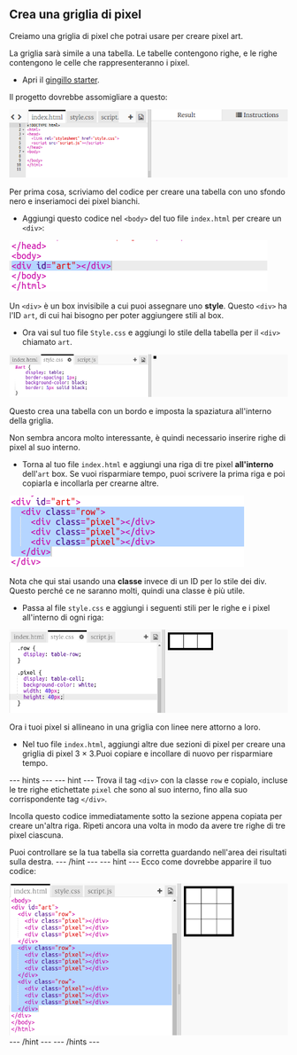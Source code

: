 ## Crea una griglia di pixel

Creiamo una griglia di pixel che potrai usare per creare pixel art.

La griglia sarà simile a una tabella. Le tabelle contengono righe, e le righe contengono le celle che rappresenteranno i pixel.

+ Apri il [gingillo starter](http://jumpto.cc/web-pixel).

Il progetto dovrebbe assomigliare a questo:

![screenshot](images/pixel-starter.png)

Per prima cosa, scriviamo del codice per creare una tabella con uno sfondo nero e inseriamoci dei pixel bianchi.

+ Aggiungi questo codice nel `<body>` del tuo file `index.html` per creare un `<div>`:

![screenshot](images/pixel-art-art.png)

Un `<div>` è un box invisibile a cui puoi assegnare uno **style**. Questo `<div>` ha l'ID `art`, di cui hai bisogno per poter aggiungere stili al box.

+ Ora vai sul tuo file `Style.css` e aggiungi lo stile della tabella per il `<div>` chiamato `art`.

![screenshot](images/pixel-art-style.png)

Questo crea una tabella con un bordo e imposta la spaziatura all'interno della griglia.

Non sembra ancora molto interessante, è quindi necessario inserire righe di pixel al suo interno.

+ Torna al tuo file `index.html` e aggiungi una riga di tre pixel **all'interno** dell'`art` box. Se vuoi risparmiare tempo, puoi scrivere la prima riga e poi copiarla e incollarla per crearne altre.

![screenshot](images/pixel-art-row.png)

Nota che qui stai usando una **classe** invece di un ID per lo stile dei div. Questo perché ce ne saranno molti, quindi una classe è più utile.

+ Passa al file `style.css` e aggiungi i seguenti stili per le righe e i pixel all'interno di ogni riga:

![screenshot](images/pixel-art-row-style.png)

Ora i tuoi pixel si allineano in una griglia con linee nere attorno a loro.

+ Nel tuo file `index.html`, aggiungi altre due sezioni di pixel per creare una griglia di pixel 3 × 3.Puoi copiare e incollare di nuovo per risparmiare tempo.

\--- hints \--- \--- hint \--- Trova il tag `<div>` con la classe `row` e copialo, incluse le tre righe etichettate `pixel` che sono al suo interno, fino alla suo corrispondente tag `</div>`.

Incolla questo codice immediatamente sotto la sezione appena copiata per creare un'altra riga. Ripeti ancora una volta in modo da avere tre righe di tre pixel ciascuna.

Puoi controllare se la tua tabella sia corretta guardando nell'area dei risultati sulla destra. \--- /hint \--- \--- hint \--- Ecco come dovrebbe apparire il tuo codice:

![screenshot](images/pixel-art-grid-3.png) \--- /hint \--- \--- /hints \---